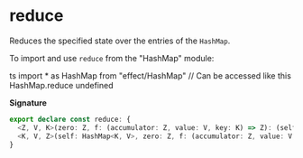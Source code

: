 # reduce

Reduces the specified state over the entries of the `HashMap`.

To import and use `reduce` from the "HashMap" module:

ts
import \* as HashMap from "effect/HashMap"
// Can be accessed like this
HashMap.reduce
undefined

**Signature**

```ts
export declare const reduce: {
  <Z, V, K>(zero: Z, f: (accumulator: Z, value: V, key: K) => Z): (self: HashMap<K, V>) => Z
  <K, V, Z>(self: HashMap<K, V>, zero: Z, f: (accumulator: Z, value: V, key: K) => Z): Z
}
```
